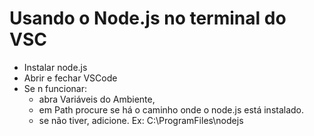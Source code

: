 # Usando o Node.js no terminal do VSC

- Instalar node.js
- Abrir e fechar VSCode
- Se n funcionar:
  - abra Variáveis do Ambiente, 
  - em Path procure se há o caminho onde o node.js está instalado. 
  - se não tiver, adicione. Ex: C:\ProgramFiles\nodejs  

